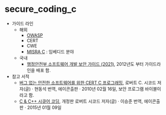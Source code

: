 # secure_coding_c
- 가이드 라인
  - 해외 
    - [OWASP](https://owasp.org/)
    - CERT
    - CWE
    - [MISRA C](https://www.misra.org.uk/) : 임베디드 분야
  - 국내
    - [행정안전부 소프트웨어 개발 보안 가이드 (2021)](https://www.mois.go.kr/synap/skin/doc.html?fn=BBS_202112310915185564&rs=/synapFile/202303/&synapUrl=%2Fsynap%2Fskin%2Fdoc.html%3Ffn%3DBBS_202112310915185564%26rs%3D%2FsynapFile%2F202303%2F&synapMessage=%EC%A0%95%EC%83%81), 2012년도 부터 가이드라인을 배포 함.
- 참고 서적
  - [버그 없는 안전한 소프트웨어를 위한 CERT C 프로그래밍](https://product.kyobobook.co.kr/detail/S000000935145), 로버트 C. 시코드 저자(글) · 현동석 번역, 에이콘출판 · 2010년 02월 16일, 보안 프로그램 바이블이라고 함.
  - [C & C++ 시큐어 코딩](https://product.kyobobook.co.kr/detail/S000000935666), 개정판 로버트 시코드 저자(글) · 이승준 번역, 에이콘출판 · 2015년 01월 09일
